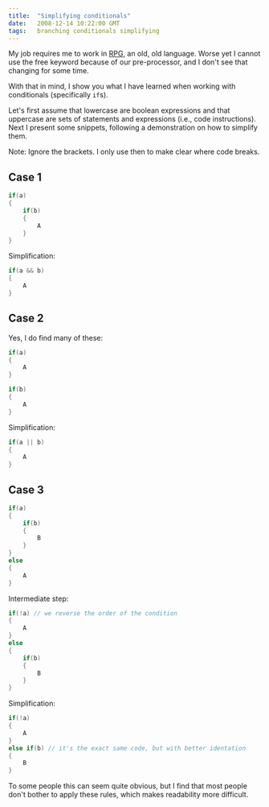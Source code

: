```yaml
---
title:  "Simplifying conditionals"
date:   2008-12-14 10:22:00 GMT
tags:   branching conditionals simplifying
---
```

My job requires me to work in [RPG](http://en.wikipedia.org/wiki/IBM_RPG), an old, old language. Worse yet I cannot use the free keyword because of our pre-processor, and I don't see that changing for some time.

With that in mind, I show you what I have learned when working with conditionals (specifically `if`s).

Let's first assume that lowercase are boolean expressions and that uppercase are sets of statements and expressions (i.e., code instructions). Next I present some snippets, following a demonstration on how to simplify them.

Note: Ignore the brackets. I only use then to make clear where code breaks.

## Case 1

```c
if(a)
{
    if(b)
    {
        A
    }
}
```

Simplification:

```c
if(a && b)
{
    A
}
```

## Case 2

Yes, I do find many of these:

```c
if(a)
{
    A
}

if(b)
{
    A
}
```

Simplification:

```c
if(a || b)
{
    A
}
```

## Case 3

```c
if(a)
{
    if(b)
    {
        B
    }
}
else
{
    A
}
```

Intermediate step:

```c
if(!a) // we reverse the order of the condition
{
    A
}
else
{
    if(b)
    {
        B
    }
}
```

Simplification:

```c
if(!a)
{
    A
}
else if(b) // it's the exact same code, but with better identation
{
    B
}
```

To some people this can seem quite obvious, but I find that most people don't bother to apply these rules, which makes readability more difficult.